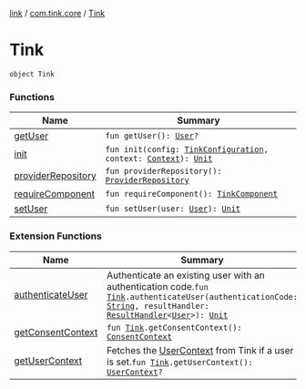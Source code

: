 [link](../../index.md) / [com.tink.core](../index.md) / [Tink](./index.md)

# Tink

`object Tink`

### Functions

| Name | Summary |
|---|---|
| [getUser](get-user.md) | `fun getUser(): `[`User`](../../com.tink.service.authentication.user/-user/index.md)`?` |
| [init](init.md) | `fun init(config: `[`TinkConfiguration`](../../com.tink.service.network/-tink-configuration/index.md)`, context: `[`Context`](https://developer.android.com/reference/android/content/Context.html)`): `[`Unit`](https://kotlinlang.org/api/latest/jvm/stdlib/kotlin/-unit/index.html) |
| [providerRepository](provider-repository.md) | `fun providerRepository(): `[`ProviderRepository`](../../com.tink.core.provider/-provider-repository/index.md) |
| [requireComponent](require-component.md) | `fun requireComponent(): `[`TinkComponent`](../-tink-component/index.md) |
| [setUser](set-user.md) | `fun setUser(user: `[`User`](../../com.tink.service.authentication.user/-user/index.md)`): `[`Unit`](https://kotlinlang.org/api/latest/jvm/stdlib/kotlin/-unit/index.html) |

### Extension Functions

| Name | Summary |
|---|---|
| [authenticateUser](../../com.tink.link/authenticate-user.md) | Authenticate an existing user with an authentication code.`fun `[`Tink`](./index.md)`.authenticateUser(authenticationCode: `[`String`](https://kotlinlang.org/api/latest/jvm/stdlib/kotlin/-string/index.html)`, resultHandler: `[`ResultHandler`](../../com.tink.service.handler/-result-handler/index.md)`<`[`User`](../../com.tink.service.authentication.user/-user/index.md)`>): `[`Unit`](https://kotlinlang.org/api/latest/jvm/stdlib/kotlin/-unit/index.html) |
| [getConsentContext](../../com.tink.link/get-consent-context.md) | `fun `[`Tink`](./index.md)`.getConsentContext(): `[`ConsentContext`](../../com.tink.link.consent/-consent-context/index.md) |
| [getUserContext](../../com.tink.link/get-user-context.md) | Fetches the [UserContext](../../com.tink.link.core.user/-user-context/index.md) from Tink if a user is set.`fun `[`Tink`](./index.md)`.getUserContext(): `[`UserContext`](../../com.tink.link.core.user/-user-context/index.md)`?` |
